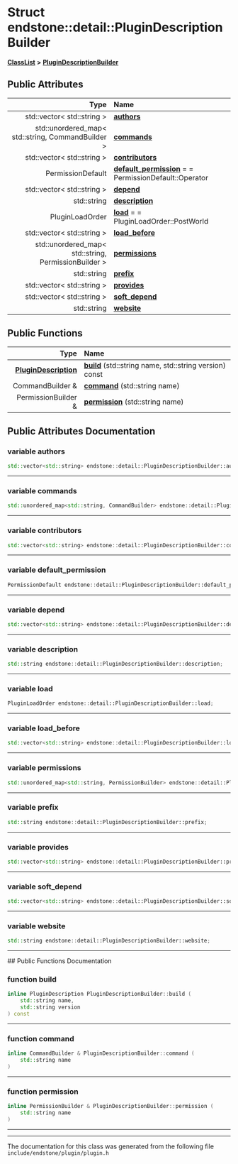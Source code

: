 

# Struct endstone::detail::PluginDescriptionBuilder



[**ClassList**](annotated.md) **>** [**PluginDescriptionBuilder**](structendstone_1_1detail_1_1PluginDescriptionBuilder.md)


























## Public Attributes

| Type | Name |
| ---: | :--- |
|  std::vector&lt; std::string &gt; | [**authors**](#variable-authors)  <br> |
|  std::unordered\_map&lt; std::string, CommandBuilder &gt; | [**commands**](#variable-commands)  <br> |
|  std::vector&lt; std::string &gt; | [**contributors**](#variable-contributors)  <br> |
|  PermissionDefault | [**default\_permission**](#variable-default_permission)   = = PermissionDefault::Operator<br> |
|  std::vector&lt; std::string &gt; | [**depend**](#variable-depend)  <br> |
|  std::string | [**description**](#variable-description)  <br> |
|  PluginLoadOrder | [**load**](#variable-load)   = = PluginLoadOrder::PostWorld<br> |
|  std::vector&lt; std::string &gt; | [**load\_before**](#variable-load_before)  <br> |
|  std::unordered\_map&lt; std::string, PermissionBuilder &gt; | [**permissions**](#variable-permissions)  <br> |
|  std::string | [**prefix**](#variable-prefix)  <br> |
|  std::vector&lt; std::string &gt; | [**provides**](#variable-provides)  <br> |
|  std::vector&lt; std::string &gt; | [**soft\_depend**](#variable-soft_depend)  <br> |
|  std::string | [**website**](#variable-website)  <br> |
















## Public Functions

| Type | Name |
| ---: | :--- |
|  [**PluginDescription**](classendstone_1_1PluginDescription.md) | [**build**](#function-build) (std::string name, std::string version) const<br> |
|  CommandBuilder & | [**command**](#function-command) (std::string name) <br> |
|  PermissionBuilder & | [**permission**](#function-permission) (std::string name) <br> |




























## Public Attributes Documentation




### variable authors 

```C++
std::vector<std::string> endstone::detail::PluginDescriptionBuilder::authors;
```




<hr>



### variable commands 

```C++
std::unordered_map<std::string, CommandBuilder> endstone::detail::PluginDescriptionBuilder::commands;
```




<hr>



### variable contributors 

```C++
std::vector<std::string> endstone::detail::PluginDescriptionBuilder::contributors;
```




<hr>



### variable default\_permission 

```C++
PermissionDefault endstone::detail::PluginDescriptionBuilder::default_permission;
```




<hr>



### variable depend 

```C++
std::vector<std::string> endstone::detail::PluginDescriptionBuilder::depend;
```




<hr>



### variable description 

```C++
std::string endstone::detail::PluginDescriptionBuilder::description;
```




<hr>



### variable load 

```C++
PluginLoadOrder endstone::detail::PluginDescriptionBuilder::load;
```




<hr>



### variable load\_before 

```C++
std::vector<std::string> endstone::detail::PluginDescriptionBuilder::load_before;
```




<hr>



### variable permissions 

```C++
std::unordered_map<std::string, PermissionBuilder> endstone::detail::PluginDescriptionBuilder::permissions;
```




<hr>



### variable prefix 

```C++
std::string endstone::detail::PluginDescriptionBuilder::prefix;
```




<hr>



### variable provides 

```C++
std::vector<std::string> endstone::detail::PluginDescriptionBuilder::provides;
```




<hr>



### variable soft\_depend 

```C++
std::vector<std::string> endstone::detail::PluginDescriptionBuilder::soft_depend;
```




<hr>



### variable website 

```C++
std::string endstone::detail::PluginDescriptionBuilder::website;
```




<hr>
## Public Functions Documentation




### function build 

```C++
inline PluginDescription PluginDescriptionBuilder::build (
    std::string name,
    std::string version
) const
```




<hr>



### function command 

```C++
inline CommandBuilder & PluginDescriptionBuilder::command (
    std::string name
) 
```




<hr>



### function permission 

```C++
inline PermissionBuilder & PluginDescriptionBuilder::permission (
    std::string name
) 
```




<hr>

------------------------------
The documentation for this class was generated from the following file `include/endstone/plugin/plugin.h`

